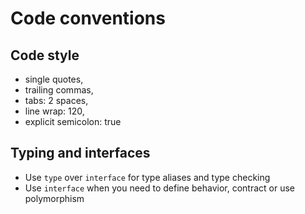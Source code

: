 # Code conventions

## Code style

- single quotes,
- trailing commas,
- tabs: 2 spaces,
- line wrap: 120,
- explicit semicolon: true

## Typing and interfaces

- Use `type` over `interface` for type aliases and type checking
- Use `interface` when you need to define behavior, contract or use polymorphism
